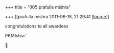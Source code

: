 +++
title = "005 prafulla mishra"

+++
[[prafulla mishra	2011-08-18, 21:29:41 [Source](https://groups.google.com/g/bvparishat/c/2I6FY1DpBMk)]]



congratulations to all awardees

PKMIshra``




